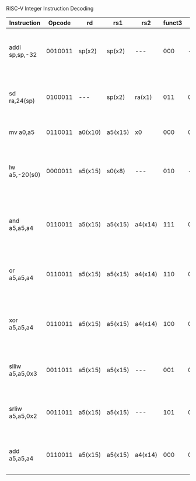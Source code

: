  RISC-V Integer Instruction Decoding

| Instruction     | Opcode  | rd      | rs1     | rs2     | funct3 | funct7  | Binary (32-bit)                       | Description                                                     |
| --------------- | ------- | ------- | ------- | ------- | ------ | ------- | ------------------------------------- | --------------------------------------------------------------- |
| addi sp,sp,-32  | 0010011 | sp(x2)  | sp(x2)  | ---     | 000    | ---     | 111111111100 00010 000 00010 0010011  | Add immediate -32 to sp and store the result in sp              |
| sd ra,24(sp)    | 0100011 | ---     | sp(x2)  | ra(x1)  | 011    | 0000000 | 0000000 00001 00010 011 11000 0100011 | Store the contents of ra into memory at address sp + 24         |
| mv a0,a5        | 0110011 | a0(x10) | a5(x15) | x0      | 000    | 0000000 | 0000000 00000 01111 000 01010 0110011 | Copy the contents of a5 into a0                                 |
| lw a5,-20(s0)   | 0000011 | a5(x15) | s0(x8)  | ---     | 010    | ---     | 1111111111000 01000 010 01111 0000011 | Load a 32-bit word from memory at address s0 - 20 into a5       |
| and a5,a5,a4    | 0110011 | a5(x15) | a5(x15) | a4(x14) | 111    | 0000000 | 0000000 01110 01111 111 01111 0110011 | Perform bitwise AND between a5 and a4; store result in a5       |
| or a5,a5,a4     | 0110011 | a5(x15) | a5(x15) | a4(x14) | 110    | 0000000 | 0000000 01110 01111 110 01111 0110011 | Perform bitwise OR between a5 and a4; store result in a5        |
| xor a5,a5,a4    | 0110011 | a5(x15) | a5(x15) | a4(x14) | 100    | 0000000 | 0000000 01110 01111 100 01111 0110011 | Perform bitwise XOR between a5 and a4; store result in a5       |
| slliw a5,a5,0x3 | 0011011 | a5(x15) | a5(x15) | ---     | 001    | 0000000 | 0000000 00011 01111 001 01111 0011011 | Shift a5 left logically by 3 bits (32-bit result); store in a5  |
| srliw a5,a5,0x2 | 0011011 | a5(x15) | a5(x15) | ---     | 101    | 0000000 | 0000000 00010 01111 101 01111 0011011 | Shift a5 right logically by 2 bits (32-bit result); store in a5 |
| add a5,a5,a4    | 0110011 | a5(x15) | a5(x15) | a4(x14) | 000    | 0000000 | 0000000 01110 01111 000 01111 0110011 | Add the values of a5 and a4; store the result in a5             |


